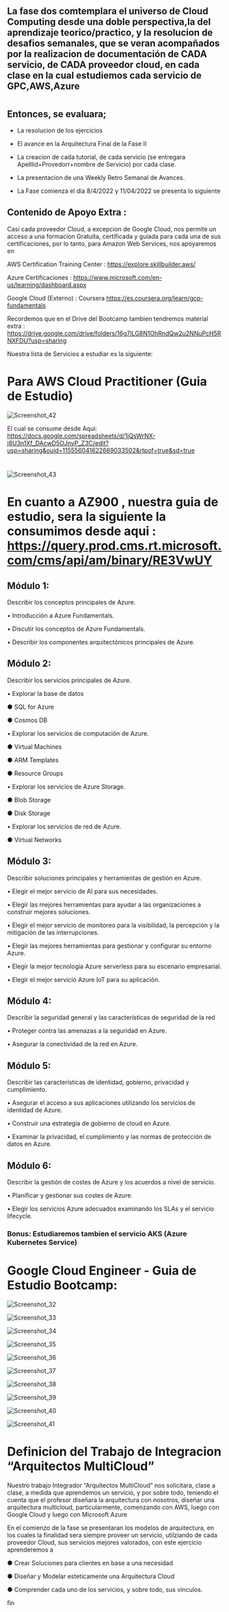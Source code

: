 
## La fase dos comtemplara el universo de Cloud Computing desde una doble perspectiva,la del aprendizaje teorico/practico, y la resolucion de desafios semanales, que se veran acompañados por la realizacion de documentación de CADA servicio, de CADA proveedor cloud, en cada clase en la cual estudiemos cada servicio de GPC,AWS,Azure

#
#

## Entonces, se evaluara;
- La resolucion de los ejercicios

- El avance en la Arquitectura Final de la Fase II

- La creacion de cada tutorial, de cada servicio (se entregara Apelllid+Provedorr+nombre de Servicio) por cada clase.

- La presentacion de una Weekly Retro Semanal de Avances.

- La Fase comienza el dia 8/4/2022 y 11/04/2022 se presenta lo siguiente


## Contenido de Apoyo Extra :

Casi cada proveedor Cloud, a excepcion de Google Cloud, nos permite un acceso a una formacion Gratuita, certificada y guiada para cada una de sus certificaciones, por
lo tanto, para Amazon Web Services, nos apoyaremos en 

AWS Certification Training Center : https://explore.skillbuilder.aws/

Azure Certificaciones : https://www.microsoft.com/en-us/learning/dashboard.aspx

Google Cloud (Externo) : Coursera https://es.coursera.org/learn/gcp-fundamentals

Recordemos que en el Drive del Bootcamp tambien tendremos material extra : https://drive.google.com/drive/folders/16g7lLG8N1OhRndQw2u2NNuPcH5RNXFDU?usp=sharing


Nuestra lista de Servicios a estudiar es la siguiente:

#
#
#

# Para AWS Cloud Practitioner (Guia de Estudio)

![Screenshot_42](https://user-images.githubusercontent.com/96561825/172979562-b1f056a3-1049-4e50-a6cf-15a8a3434c3b.png)


El cual se consume desde Aqui: https://docs.google.com/spreadsheets/d/1iQsWrNX-j8U3n1Xf_DAcwD5OJnyP_Z3C/edit?usp=sharing&ouid=115556041622669033502&rtpof=true&sd=true


#
#
#

![Screenshot_43](https://user-images.githubusercontent.com/96561825/172979812-335da667-a53d-4c7a-bf65-0b513ece02f9.png)

# En cuanto a AZ900 , nuestra guia de estudio, sera la siguiente la consumimos desde aqui : https://query.prod.cms.rt.microsoft.com/cms/api/am/binary/RE3VwUY


## Módulo 1:

Describir los conceptos principales de Azure.

• Introducción a Azure Fundamentals.

• Discutir los conceptos de Azure Fundamentals.

• Describir los componentes arquitectónicos principales de Azure.

## Módulo 2:

Describir los servicios principales de Azure.

• Explorar la base de datos

● SQL for Azure

● Cosmos DB

• Explorar los servicios de computación de Azure.

● Virtual Machines

● ARM Templates

● Resource Groups

• Explorar los servicios de Azure Storage.

● Blob Storage

● Disk Storage

• Explorar los servicios de red de Azure.

● Virtual Networks


## Módulo 3:

Describir soluciones principales y herramientas de gestión en Azure.

• Elegir el mejor servicio de AI para sus necesidades.

• Elegir las mejores herramientas para ayudar a las organizaciones a construir mejores soluciones.

• Elegir el mejor servicio de monitoreo para la visibilidad, la percepción y la mitigación de las interrupciones.

• Elegir las mejores herramientas para gestionar y configurar su entorno Azure.

• Elegir la mejor tecnología Azure serverless para su escenario empresarial.

• Elegir el mejor servicio Azure IoT para su aplicación.

## Módulo 4:


Describir la seguridad general y las características de seguridad de la red

• Proteger contra las amenazas a la seguridad en Azure.

• Asegurar la conectividad de la red en Azure.


## Módulo 5: 

Describir las características de identidad, gobierno, privacidad y cumplimiento.

• Asegurar el acceso a sus aplicaciones utilizando los servicios de identidad de Azure.

• Construir una estrategia de gobierno de cloud en Azure.

• Examinar la privacidad, el cumplimiento y las normas de protección de datos en Azure.

## Módulo 6:


Describir la gestión de costes de Azure y los acuerdos a nivel de servicio.

• Planificar y gestionar sus costes de Azure.

• Elegir los servicios Azure adecuados examinando los SLAs y el servicio lifecycle.


### Bonus: Estudiaremos tambien el servicio AKS (Azure Kubernetes Service)

#
#
#

# Google Cloud Engineer -  Guia de Estudio Bootcamp:



![Screenshot_32](https://user-images.githubusercontent.com/96561825/172978945-7bdfbb3b-df55-4689-8c51-e10998549ed4.png)


![Screenshot_33](https://user-images.githubusercontent.com/96561825/172978937-978d4789-ac1d-4713-95a7-89fca1eb88b2.png)



![Screenshot_34](https://user-images.githubusercontent.com/96561825/172978927-285a9bcc-c8a2-4cd6-9a5b-78f674142ca0.png)


![Screenshot_35](https://user-images.githubusercontent.com/96561825/172978917-208b4e2f-1705-4bb8-90fd-6f5a23fd2f9a.png)


![Screenshot_36](https://user-images.githubusercontent.com/96561825/172978911-508ea7fe-bc62-427d-befa-ce2c372f7808.png)


![Screenshot_37](https://user-images.githubusercontent.com/96561825/172978903-4fc67cde-22e6-4316-b114-cc63acf0061d.png)



![Screenshot_38](https://user-images.githubusercontent.com/96561825/172978889-96682486-dbee-413e-b460-e8134c3c77c1.png)


![Screenshot_39](https://user-images.githubusercontent.com/96561825/172978886-6e914e3c-4db3-4b48-bb7d-36004debf839.png)


![Screenshot_40](https://user-images.githubusercontent.com/96561825/172978882-4cd3d7cc-f17b-4a38-9b22-cc28783c0291.png)


![Screenshot_41](https://user-images.githubusercontent.com/96561825/172978869-9dc1b3ee-ebab-4443-98ad-e751bf0e0ff5.png)


#
#

# Definicion del Trabajo de Integracion “Arquitectos MultiCloud” 

Nuestro trabajo Integrador “Arquitectos MultiCloud” nos solicitara, clase a clase, a medida que aprendemos un servicio, y por sobre todo, teniendo el cuenta que el profesor diseñara la arquitectura con nosotros, diseñar una arquitectura multicloud, particularmente, comenzando con AWS, luego con Google Cloud y luego con Microsoft Azure

En el comienzo de la fase se presentaran los modelos de arquitectura, en los cuales la finalidad sera siempre proveer un servicio, utilziando de cada proveedor Cloud, sus servicios mejores valorados, con este ejercicio aprenderemos a 

● Crear Soluciones para clientes en base a una necesidad

● Diseñar y Modelar esteticamente una Arquitectura Cloud


● Comprender cada uno de los servicios, y sobre todo, sus vinculos.

fin

#
#
#
#
#




